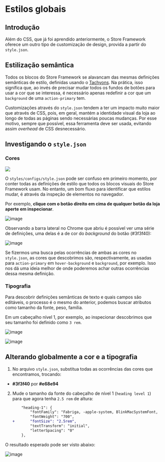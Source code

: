 # Estilos globais

## Introdução

Além do CSS, que já foi aprendido anteriormente, o Store Framework oferece um outro tipo de customização de design, provida a partir do `style.json`.

## Estilização semântica

Todos os blocos do Store Framework se alavancam das mesmas definições semânticas de estilo, definidas usando o [Tachyons](https://tachyons.io/). Na prática, isso significa que, ao invés de precisar mudar todos os fundos de botões para usar a cor que se interessa, é necessário apenas redefinir a cor que um `background` de uma `action-primary` tem.

Customizações através do `style.json` tendem a ter um impacto muito maior que através de CSS, pois, em geral, mantém a identidade visual da loja ao longo de todas as páginas sendo necessárias poucas mudanças. Por esse motivo, sempre que possível, essa ferramenta deve ser usada, evitando assim _overhead_ de CSS desnecessário.

## Investigando o `style.json`

### Cores

![](https://user-images.githubusercontent.com/18701182/69848546-24fa6380-1259-11ea-9978-9020222ed77e.png)

O `styles/configs/style.json` pode ser confuso em primeiro momento, por conter todas as definições de estilo que todos os blocos visuais do Store Framework usam. No entanto, um bom fluxo para identificar que estilos mudar, é através da inspeção de elementos no navegador.

Por exemplo, **clique com o botão direito em cima de qualquer botão da loja aperte em inspecionar**.

![image](https://user-images.githubusercontent.com/19495917/90169302-cb997c80-dd74-11ea-983e-6af755b1aa5d.png)

Observando a barra lateral no Chrome que abriu é possível ver uma série de definições, uma delas é a de cor do _background_ do botão (#3f3f40):

![image](https://user-images.githubusercontent.com/19495917/90169845-875aac00-dd75-11ea-968b-db03f14435e7.png)

Se fizermos uma busca pelas ocorrências de ambas as cores no `style.json`, as cores que descobrimos são, respectivamente, as usadas para `action-primary` em `hover-background` e `background`, por exemplo. Isso nos dá uma ideia melhor de onde poderemos achar outras ocorrências dessa mesma definição.

### Tipografia

Para descobrir definições semânticas de texto e quais campos são editáveis, o processo é o mesmo do anterior, podemos buscar atributos como tamanho da fonte, peso, família.

Em um cabeçalho nível 1, por exemplo, ao inspecionar descobrimos que seu tamanho foi definido como `3 rem`.

![image](https://user-images.githubusercontent.com/19495917/90170621-b0c80780-dd76-11ea-9d41-c96639944e58.png)

![image](https://user-images.githubusercontent.com/19495917/90170541-9b52dd80-dd76-11ea-8390-f243e267e145.png)

## Alterando globalmente a cor e a tipografia

1. No arquivo `style.json`, substitua todas as ocorrências das cores que encontramos, trocando:

- **#3f3f40** por **#e68e94**

2. Mude o tamanho da fonte do cabeçalho de nível 1 (`heading level 1`) para que agora tenha `2.5 rem` de altura:

   ```diff
       "heading-1": {
           "fontFamily": "Fabriga, -apple-system, BlinkMacSystemFont, avenir next, avenir, helvetica neue, helvetica, ubuntu, roboto, noto, segoe ui, arial, sans-serif",
           "fontWeight": "700",
   +       "fontSize": "2.5rem",
           "textTransform": "initial",
           "letterSpacing": "0"
       },
   ```

O resultado esperado pode ser visto abaixo:

![image](https://user-images.githubusercontent.com/19495917/90172958-17025980-dd7a-11ea-80d1-31b6e3f3ac1f.png)
